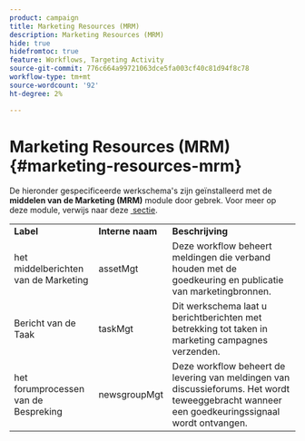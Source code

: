 ```yaml
---
product: campaign
title: Marketing Resources (MRM)
description: Marketing Resources (MRM)
hide: true
hidefromtoc: true
feature: Workflows, Targeting Activity
source-git-commit: 776c664a99721063dce5fa003cf40c81d94f8c78
workflow-type: tm+mt
source-wordcount: '92'
ht-degree: 2%

---
```



# Marketing Resources (MRM){#marketing-resources-mrm}



De hieronder gespecificeerde werkschema&#39;s zijn geïnstalleerd met de **middelen van de Marketing (MRM)** module door gebrek. Voor meer op deze module, verwijs naar deze [&#x200B; sectie &#x200B;](../../campaign/using/designing-marketing-campaigns.md).

<table> 
 <tbody> 
  <tr> 
   <td> <strong>Label</strong><br /> </td> 
   <td> <strong> Interne naam </strong><br /> </td> 
   <td> <strong>Beschrijving</strong><br /> </td> 
  </tr> 
  <tr> 
   <td> <span class="uicontrol"> het middelberichten van de Marketing </span> <br /> </td> 
   <td> <span class="uicontrol"> assetMgt </span> <br /> </td> 
   <td> Deze workflow beheert meldingen die verband houden met de goedkeuring en publicatie van marketingbronnen. <br /> </td> 
  </tr> 
  <tr> 
   <td> <span class="uicontrol"> Bericht van de Taak </span> <br /> </td> 
   <td> <span class="uicontrol"> taskMgt </span> <br /> </td> 
   <td> Dit werkschema laat u berichtberichten met betrekking tot taken in marketing campagnes verzenden.<br /> </td> 
  </tr> 
  <tr> 
   <td> <span class="uicontrol"> het forumprocessen van de Bespreking </span> <br /> </td> 
   <td> <span class="uicontrol"> newsgroupMgt </span> <br /> </td> 
   <td> Deze workflow beheert de levering van meldingen van discussieforums. Het wordt teweeggebracht wanneer een goedkeuringssignaal wordt ontvangen.<br /> </td> 
  </tr> 
 </tbody> 
</table>

